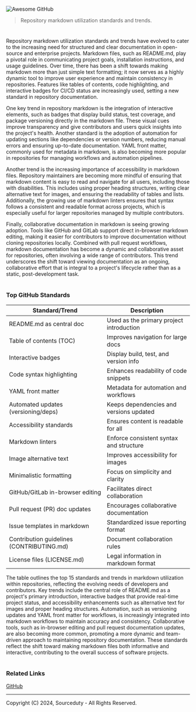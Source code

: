 ![Awesome GitHub](https://github.com/user-attachments/assets/eed503f5-5ec2-476a-88fb-9e1d66f8908d)

> Repository markdown utilization standards and trends.

#

Repository markdown utilization standards and trends have evolved to cater to the increasing need for structured and clear documentation in open-source and enterprise projects. Markdown files, such as README.md, play a pivotal role in communicating project goals, installation instructions, and usage guidelines. Over time, there has been a shift towards making markdown more than just simple text formatting; it now serves as a highly dynamic tool to improve user experience and maintain consistency in repositories. Features like tables of contents, code highlighting, and interactive badges for CI/CD status are increasingly used, setting a new standard in repository documentation.

One key trend in repository markdown is the integration of interactive elements, such as badges that display build status, test coverage, and package versioning directly in the markdown file. These visual cues improve transparency and give contributors and users quick insights into the project's health. Another standard is the adoption of automation for updating sections like dependencies or version numbers, reducing manual errors and ensuring up-to-date documentation. YAML front matter, commonly used for metadata in markdown, is also becoming more popular in repositories for managing workflows and automation pipelines.

Another trend is the increasing importance of accessibility in markdown files. Repository maintainers are becoming more mindful of ensuring that markdown content is easy to read and navigate for all users, including those with disabilities. This includes using proper heading structures, writing clear alternative text for images, and ensuring the readability of tables and lists. Additionally, the growing use of markdown linters ensures that syntax follows a consistent and readable format across projects, which is especially useful for larger repositories managed by multiple contributors.

Finally, collaborative documentation in markdown is seeing growing adoption. Tools like GitHub and GitLab support direct in-browser markdown editing, making it easier for contributors to improve documentation without cloning repositories locally. Combined with pull request workflows, markdown documentation has become a dynamic and collaborative asset for repositories, often involving a wide range of contributors. This trend underscores the shift toward viewing documentation as an ongoing, collaborative effort that is integral to a project's lifecycle rather than as a static, post-development task.

#
### Top GitHub Standards

| Standard/Trend                          | Description                             |
|-----------------------------------------|-----------------------------------------|
| README.md as central doc                | Used as the primary project introduction|
| Table of contents (TOC)                 | Improves navigation for large docs      |
| Interactive badges                      | Display build, test, and version info   |
| Code syntax highlighting                | Enhances readability of code snippets   |
| YAML front matter                       | Metadata for automation and workflows   |
| Automated updates (versioning/deps)      | Keeps dependencies and versions updated |
| Accessibility standards                 | Ensures content is readable for all     |
| Markdown linters                        | Enforce consistent syntax and structure |
| Image alternative text                  | Improves accessibility for images       |
| Minimalistic formatting                 | Focus on simplicity and clarity         |
| GitHub/GitLab in-browser editing        | Facilitates direct collaboration        |
| Pull request (PR) doc updates           | Encourages collaborative documentation  |
| Issue templates in markdown             | Standardized issue reporting format     |
| Contribution guidelines (CONTRIBUTING.md)| Document collaboration rules            |
| License files (LICENSE.md)              | Legal information in markdown format    |

The table outlines the top 15 standards and trends in markdown utilization within repositories, reflecting the evolving needs of developers and contributors. Key trends include the central role of README.md as a project's primary introduction, interactive badges that provide real-time project status, and accessibility enhancements such as alternative text for images and proper heading structures. Automation, such as versioning updates and YAML front matter for workflows, is increasingly integrated into markdown workflows to maintain accuracy and consistency. Collaborative tools, such as in-browser editing and pull request documentation updates, are also becoming more common, promoting a more dynamic and team-driven approach to maintaining repository documentation. These standards reflect the shift toward making markdown files both informative and interactive, contributing to the overall success of software projects.

#
### Related Links

[GitHub](https://github.com/sourceduty/GitHub)

***
Copyright (C) 2024, Sourceduty - All Rights Reserved.
